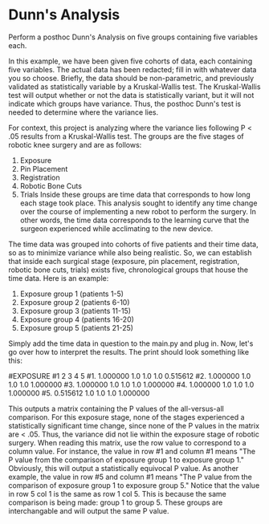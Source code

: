 # Dunn's Analysis
Perform a posthoc Dunn's Analysis on five groups containing five variables each.

In this example, we have been given five cohorts of data, each containing five variables. The actual data has been redacted; fill in with whatever data you so choose.
Briefly, the data should be non-parametric, and previously validated as statistically variable by a Kruskal-Wallis test. The Kruskal-Wallis test will output whether or not the data is statistically variant, but it will not indicate which groups have variance. Thus, the posthoc Dunn's test is needed to determine where the variance lies. 

For context, this project is analyzing where the variance lies following P < .05 results from a Kruskal-Wallis test. The groups are the five stages of robotic knee surgery and are as follows:
  1. Exposure
  2. Pin Placement
  3. Registration
  4. Robotic Bone Cuts
  5. Trials
Inside these groups are time data that corresponds to how long each stage took place. This analysis sought to identify any time change over the course of implementing a new robot to perform the surgery. In other words, the time data corresponds to the learning curve that the surgeon experienced while acclimating to the new device.

The time data was grouped into cohorts of five patients and their time data, so as to minimize variance while also being realistic. So, we can establish that inside each surgical stage (exposure, pin placement, registration, robotic bone cuts, trials) exists five, chronological groups that house the time data. Here is an example:
  1. Exposure group 1 (patients 1-5)
  2. Exposure group 2 (patients 6-10)
  3. Exposure group 3 (patients 11-15)
  4. Exposure group 4 (patients 16-20)
  5. Exposure group 5 (patients 21-25)

Simply add the time data in question to the main.py and plug in. 
Now, let's go over how to interpret the results. The print should look something like this:

#EXPOSURE
      #1    2    3    4         5
#1.  1.000000  1.0  1.0  1.0  0.515612
#2.  1.000000  1.0  1.0  1.0  1.000000
#3.  1.000000  1.0  1.0  1.0  1.000000
#4.  1.000000  1.0  1.0  1.0  1.000000
#5.  0.515612  1.0  1.0  1.0  1.000000

This outputs a matrix containing the P values of the all-versus-all comparison. For this exposure stage, none of the stages experienced a statistically significant time change, since none of the P values in the matrix are < .05. Thus, the variance did not lie within the exposure stage of robotic surgery. When reading this matrix, use the row value to correspond to a column value. For instance, the value in row #1 and column #1 means "The P value from the comparison of exposure group 1 to exposure group 1." Obviously, this will output a statistically equivocal P value. As another example, the value in row #5 and column #1 means "The P value from the comparison of exposure group 1 to exposure group 5." Notice that the value in row 5 col 1 is the same as row 1 col 5. This is because the same comparison is being made: group 1 to group 5. These groups are interchangable and will output the same P value. 
